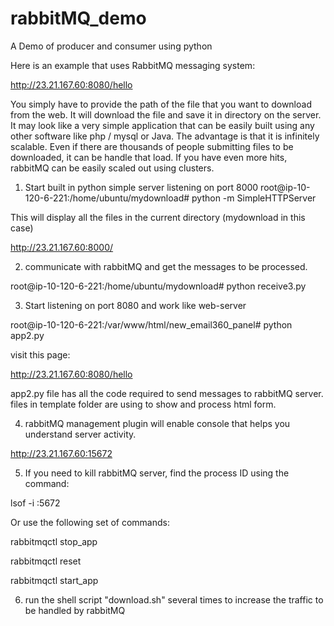 # rabbitMQ_demo
A Demo of producer and consumer using python

Here is an example that uses RabbitMQ messaging system:

http://23.21.167.60:8080/hello

You simply have to provide the path of the file that you want to download from the web. It will download the file and save it in directory on the server.
It may look like a very simple application that can be easily built using any other software like php / mysql or Java. The advantage is that it is infinitely scalable. Even if there are thousands of people submitting files to be downloaded, it can be handle that load. If you have even more hits, rabbitMQ can be easily scaled out using clusters.

1) Start built in python simple server listening on port 8000
root@ip-10-120-6-221:/home/ubuntu/mydownload# python -m SimpleHTTPServer

This will display all the files in the current directory (mydownload in this case)

http://23.21.167.60:8000/

2) communicate with rabbitMQ and get the messages to be processed.

root@ip-10-120-6-221:/home/ubuntu/mydownload# python receive3.py

3) Start listening on port 8080 and work like web-server

root@ip-10-120-6-221:/var/www/html/new_email360_panel# python app2.py

visit this page:

http://23.21.167.60:8080/hello

app2.py file has all the code required to send messages to rabbitMQ server. files in template folder are using to show and process html form.

4) rabbitMQ management plugin will enable console that helps you understand server activity.

http://23.21.167.60:15672

5) If you need to kill rabbitMQ server, find the process ID using the command:

lsof -i :5672

Or use the following set of commands:

rabbitmqctl stop_app

rabbitmqctl reset

rabbitmqctl start_app

6) run the shell script "download.sh" several times to increase the traffic to be handled by rabbitMQ
